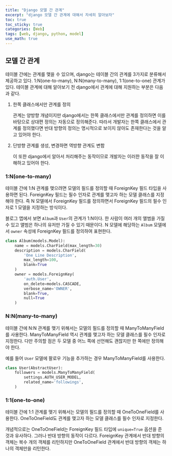 ```yaml
---
title: "Django 모델 간 관계"
excerpt: "django 모델 간 관계에 대해서 자세히 알아보자"
toc: true
toc_sticky: true
categories: [Web]
tags: [web, django, python, model]
use_math: true
---
```


## 모델 간 관계
테이블 간에는 관계를 맺을 수 있으며, django는 테이블 간의 관계를 3가지로 분류해서 제공하고 있다. 1:N(one-to-many), N:N(many-to-many), 1:1(one-to-one) 관계가 있다. 테이블 관계에 대해 알아보기 전 django에서 관계에 대해 지원하는 부분은 다음과 같다.
1. 한쪽 클래스에서만 관계를 정의

    관계는 양방향 개념이지만 django에서는 한쪽 클래스에서만 관계를 정의하면 이를 바탕으로 상대편 정의는 자동으로 정의해준다. 따라서 개발자는 한쪽 클래스에서 관계를 정의했다면 반대 방향의 정의는 명시적으로 보이지 않아도 존재한다는 것을 알고 있어야 한다.
2. 단방향 관계를 생성, 변경하면 역방향 관계도 변함

    이 또한 django에서 알아서 처리해주는 동작이므로 개발자는 이러한 동작을 잘 이해하고 있어야 한다.

### 1:N(one-to-many)
테이블 간에 1:N 관계를 맺으려면 모델의 필드를 정의할 때 ForeignKey 필드 타입을 사용하면 된다. ForeignKey 필드는 필수 인자로 관계를 맺고자 하는 모델 클래스를 지정해야 한다. 즉 N 모델에서 ForeignKey 필드를 정의하면서 ForeignKey 필드의 필수 인자로 1 모델을 지정하는 방식이다.  

블로그 앱에서 보면 `Album`과 `User`의 관계가 1:N이다. 한 사람이 여러 개의 앨범을 가질 수 있고 앨범은 하나의 유저만 가질 수 있기 때문이다. N 모델에 해당하는 `Album` 모델에서 `owner` 속성에 ForeignKey 필드를 정의하여 표현한다.

```py
class Album(models.Model):
    name = models.CharField(max_length=30)
    description = models.CharField(
        'One Line Description',
        max_length=100,
        blank=True
    )
    owner = models.ForeignKey(
        'auth.User',
        on_delete=models.CASCADE,
        verbose_name='OWNER',
        blank=True,
        null=True
    )
```

### N:N(many-to-many)
테이블 간에 N:N 관계를 맺기 위해서는 모델의 필드를 정의할 때 ManyToManyField를 사용한다. ManyToManyField 역시 관계를 맺고자 하는 모델 클래스를 필수 인자로 지정한다. 다만 주의할 점은 두 모델 중 어느 쪽에 선언해도 괜찮지만 한 쪽에만 정의해야 한다.  

예를 들어 `User` 모델에 팔로우 기능을 추가하는 경우 ManyToManyField를 사용한다. 

```py
class User(AbstractUser):
    followers = models.ManyToManyField(
        settings.AUTH_USER_MODEL,
        related_name='followings',
    )
```

### 1:1(one-to-one)
테이블 간에 1:1 관계를 맺기 위해서는 모델의 필드를 정의할 때 OneToOneField를 사용한다. OneToOneField도 관계를 맺고자 하는 모델 클래스를 필수 인자로 지정한다.  

개념적으로는 OneToOneField는 ForeignKey 필드 타입에 `unique=True` 옵션을 준 것과 유사하다. 그러나 반대 방향의 동작이 다르다. ForeignKey 관계에서 반대 방향의 객체는 복수 개의 객체를 리턴하지만 OneToOneField 관계에서 반대 방향의 객체는 하나의 객체만을 리턴한다.  

<br>